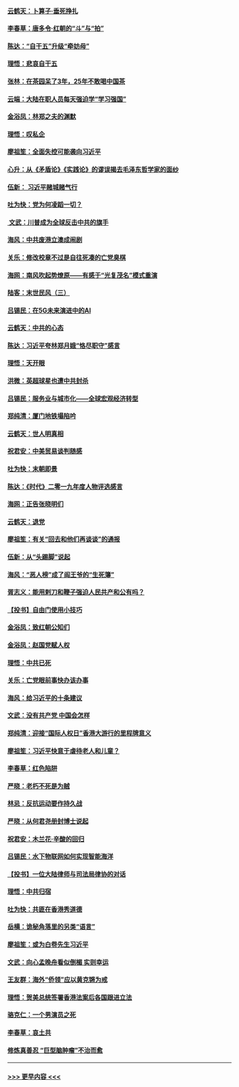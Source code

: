 #### [云鹤天：卜算子‧垂死挣扎](../pages/nsc993/n11739956.md?t=12231811) 
#### [李春草：唐多令‧红朝的“斗”与“拍”](../pages/nsc993/n11739830.md?t=12231811) 
#### [陈达：“自干五”升级“牵妨母”](../pages/nsc993/n11739724.md?t=12231811) 
#### [理悟：悲哀自干五](../pages/nsc993/n11739547.md?t=12231811) 
#### [张林：在茶园呆了3年，25年不敢喝中国茶](../pages/nsc993/n11739240.md?t=12231811) 
#### [云端：大陆在职人员每天强迫学“学习强国”](../pages/nsc993/n11738735.md?t=12231811) 
#### [金浴凤：林郑之夫的渊默](../pages/nsc993/n11737735.md?t=12231811) 
#### [理悟：叹私企](../pages/nsc993/n11737715.md?t=12231811) 
#### [廖祖笙：全面失控可能袭向习近平](../pages/nsc993/n11737704.md?t=12231811) 
#### [心升：从《矛盾论》《实践论》的谬误揭去毛泽东哲学家的面纱](../pages/nsc993/n11736962.md?t=12231811) 
#### [伍新： 习近平赌城赌气行](../pages/nsc993/n11736929.md?t=12231811) 
#### [吐为快：党为何凌蹈一切？](../pages/nsc993/n11736915.md?t=12231811) 
#### [ 文武：川普成为全球反击中共的旗手](../pages/nsc993/n11736882.md?t=12231811) 
#### [海风：中共废港立澳成闹剧](../pages/nsc993/n11735857.md?t=12231811) 
#### [关乐：修改校章不过是自往死凑的亡党臭棋](../pages/nsc993/n11735097.md?t=12231811) 
#### [海网：南风吹起势燎原——有感于“光复茂名”模式重演](../pages/nsc993/n11732308.md?t=12231811) 
#### [陆客：末世民风（三）](../pages/nsc993/n11732211.md?t=12231811) 
#### [吕锡民：在5G未来演进中的AI](../pages/nsc993/n11730010.md?t=12231811) 
#### [云鹤天：中共的心态](../pages/nsc993/n11729906.md?t=12231811) 
#### [陈达：习近平夸林郑月娥“恪尽职守”感言](../pages/nsc993/n11729881.md?t=12231811) 
#### [理悟：天开眼](../pages/nsc993/n11729699.md?t=12231811) 
#### [洪微：英超球星也遭中共封杀](../pages/nsc993/n11727243.md?t=12231811) 
#### [吕锡民：服务业与城市化——全球宏观经济转型](../pages/nsc993/n11725845.md?t=12231811) 
#### [郑纯清：厦门地铁塌陷吟](../pages/nsc993/n11725813.md?t=12231811) 
#### [云鹤天：世人明真相](../pages/nsc993/n11725621.md?t=12231811) 
#### [祝君安：中美贸易谈判随感](../pages/nsc993/n11725609.md?t=12231811) 
#### [吐为快：末朝即景](../pages/nsc993/n11723365.md?t=12231811) 
#### [陈达：《时代》二零一九年度人物评选感言](../pages/nsc993/n11723337.md?t=12231811) 
#### [海网：正告张晓明们](../pages/nsc993/n11723228.md?t=12231811) 
#### [云鹤天：退党](../pages/nsc993/n11723056.md?t=12231811) 
#### [廖祖笙：有关“回去和他们再谈谈”的通报](../pages/nsc993/n11722442.md?t=12231811) 
#### [伍新：从“头踢脚”说起](../pages/nsc993/n11722429.md?t=12231811) 
#### [海风：“恶人榜”成了阎王爷的“生死簿”](../pages/nsc993/n11722272.md?t=12231811) 
#### [胥志义：能用剌刀和鞭子强迫人民共产和公有吗？](../pages/nsc993/n11720569.md?t=12231811) 
#### [【投书】自由门使用小技巧](../pages/nsc993/n11720180.md?t=12231811) 
#### [金浴凤：致红朝公知们](../pages/nsc993/n11720563.md?t=12231811) 
#### [金浴凤：赵国党赋人权](../pages/nsc993/n11720533.md?t=12231811) 
#### [理悟：中共已死](../pages/nsc993/n11720233.md?t=12231811) 
#### [关乐：亡党眼前事快办该办事](../pages/nsc993/n11719160.md?t=12231811) 
#### [海风：给习近平的十条建议](../pages/nsc993/n11717616.md?t=12231811) 
#### [文武：没有共产党 中国会怎样](../pages/nsc993/n11717584.md?t=12231811) 
#### [郑纯清：迎接“国际人权日”香港大游行的里程牌意义](../pages/nsc993/n11717417.md?t=12231811) 
#### [廖祖笙：习近平快意于虐待老人和儿童？](../pages/nsc993/n11715313.md?t=12231811) 
#### [李春草：红色陷阱](../pages/nsc993/n11715029.md?t=12231811) 
#### [严晓：老朽不死是为贼](../pages/nsc993/n11712910.md?t=12231811) 
#### [林忌：反抗运动要作持久战](../pages/nsc993/n11712623.md?t=12231811) 
#### [严晓：从何君尧册封博士说起](../pages/nsc993/n11712465.md?t=12231811) 
#### [祝君安：木兰花·辛酸的回归](../pages/nsc993/n11712381.md?t=12231811) 
#### [吕锡民：水下物联网如何实现智能海洋](../pages/nsc993/n11711158.md?t=12231811) 
#### [【投书】一位大陆律师与司法局律协的对话](../pages/nsc993/n11709675.md?t=12231811) 
#### [理悟：中共归宿](../pages/nsc993/n11710059.md?t=12231811) 
#### [吐为快：共匪在香港秀道德](../pages/nsc993/n11709979.md?t=12231811) 
#### [岳横：诡秘角落里的另类“语言”](../pages/nsc993/n11709792.md?t=12231811) 
#### [廖祖笙：或为白卷先生习近平](../pages/nsc993/n11708330.md?t=12231811) 
#### [文武：向心孟晚舟看似倒楣 实则幸运](../pages/nsc993/n11708236.md?t=12231811) 
#### [王友群：海外“侨领”应以黄克锵为戒](../pages/nsc993/n11706176.md?t=12231811) 
#### [理悟：贺美总统签署香港法案后各国跟进立法](../pages/nsc993/n11706853.md?t=12231811) 
#### [骆克仁：一个男演员之死](../pages/nsc993/n11706677.md?t=12231811) 
#### [李春草：哀土共](../pages/nsc993/n11706255.md?t=12231811) 
#### [修炼真善忍 “巨型脑肿瘤”不治而愈](../pages/nsc993/n11705340.md?t=12231811) 

----
#### [ >>> 更早内容 <<< ](../indexes/nsc993-earlier.md)

